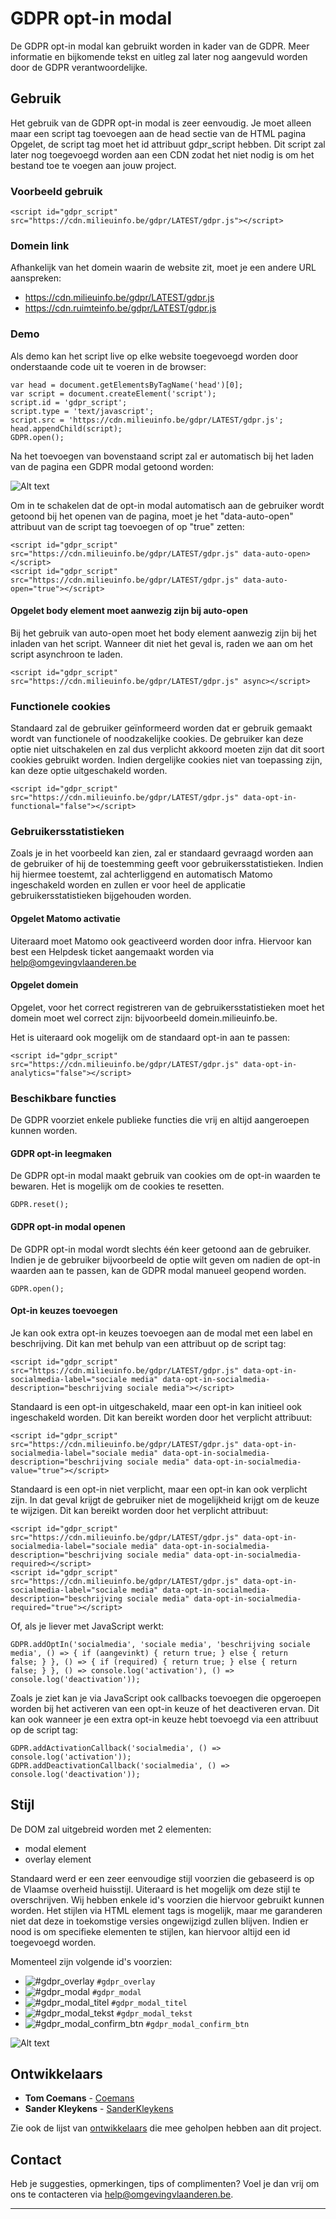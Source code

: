 # GDPR opt-in modal

De GDPR opt-in modal kan gebruikt worden in kader van de GDPR. Meer informatie en bijkomende tekst en uitleg zal later nog aangevuld worden door de GDPR verantwoordelijke.

## Gebruik

Het gebruik van de GDPR opt-in modal is zeer eenvoudig. Je moet alleen maar een script tag toevoegen aan de head sectie van de HTML pagina Opgelet, de script tag moet het id attribuut gdpr_script hebben. Dit script zal later nog toegevoegd worden aan een CDN zodat het niet nodig is om het bestand toe te voegen aan jouw project.

### Voorbeeld gebruik

```
<script id="gdpr_script" src="https://cdn.milieuinfo.be/gdpr/LATEST/gdpr.js"></script>
```

### Domein link
Afhankelijk van het domein waarin de website zit, moet je een andere URL aanspreken:
- https://cdn.milieuinfo.be/gdpr/LATEST/gdpr.js
- https://cdn.ruimteinfo.be/gdpr/LATEST/gdpr.js

### Demo
Als demo kan het script live op elke website toegevoegd worden door onderstaande code uit te voeren in de browser:

```
var head = document.getElementsByTagName('head')[0];
var script = document.createElement('script');
script.id = 'gdpr_script';
script.type = 'text/javascript';
script.src = 'https://cdn.milieuinfo.be/gdpr/LATEST/gdpr.js';
head.appendChild(script);
GDPR.open();
```

Na het toevoegen van bovenstaand script zal er automatisch bij het laden van de pagina een GDPR modal getoond worden:

![Alt text](https://github.com/milieuinfo/gdpr/blob/master/img/readme1.png?raw=true "GDPR modal voorbeeld")

Om in te schakelen dat de opt-in modal automatisch aan de gebruiker wordt getoond bij het openen van de pagina, moet je het "data-auto-open" attribuut van de script tag toevoegen of op "true" zetten:

```
<script id="gdpr_script" src="https://cdn.milieuinfo.be/gdpr/LATEST/gdpr.js" data-auto-open></script>
<script id="gdpr_script" src="https://cdn.milieuinfo.be/gdpr/LATEST/gdpr.js" data-auto-open="true"></script>
```

#### Opgelet body element moet aanwezig zijn bij auto-open
Bij het gebruik van auto-open moet het body element aanwezig zijn bij het inladen van het script. Wanneer dit niet het geval is, raden we aan om het script asynchroon te laden.

```
<script id="gdpr_script" src="https://cdn.milieuinfo.be/gdpr/LATEST/gdpr.js" async></script>
```

### Functionele cookies

Standaard zal de gebruiker geïnformeerd worden dat er gebruik gemaakt wordt van functionele of noodzakelijke cookies. De gebruiker kan deze optie niet uitschakelen en zal dus verplicht akkoord moeten zijn dat dit soort cookies gebruikt worden. Indien dergelijke cookies niet van toepassing zijn, kan deze optie uitgeschakeld worden.

```
<script id="gdpr_script" src="https://cdn.milieuinfo.be/gdpr/LATEST/gdpr.js" data-opt-in-functional="false"></script>
```

### Gebruikersstatistieken

Zoals je in het voorbeeld kan zien, zal er standaard gevraagd worden aan de gebruiker of hij de toestemming geeft voor gebruikersstatistieken. Indien hij hiermee toestemt, zal achterliggend en automatisch Matomo ingeschakeld worden en zullen er voor heel de applicatie gebruikersstatistieken bijgehouden worden.

#### Opgelet Matomo activatie
Uiteraard moet Matomo ook geactiveerd worden door infra. Hiervoor kan best een Helpdesk ticket aangemaakt worden via help@omgevingvlaanderen.be

#### Opgelet domein
Opgelet, voor het correct registreren van de gebruikersstatistieken moet het domein moet wel correct zijn: bijvoorbeeld domein.milieuinfo.be.

Het is uiteraard ook mogelijk om de standaard opt-in aan te passen:

```
<script id="gdpr_script" src="https://cdn.milieuinfo.be/gdpr/LATEST/gdpr.js" data-opt-in-analytics="false"></script>
```

### Beschikbare functies

De GDPR voorziet enkele publieke functies die vrij en altijd aangeroepen kunnen worden.

#### GDPR opt-in leegmaken
De GDPR opt-in modal maakt gebruik van cookies om de opt-in waarden te bewaren. Het is mogelijk om de cookies te resetten.

```
GDPR.reset();
```

#### GDPR opt-in modal openen
De GDPR opt-in modal wordt slechts één keer getoond aan de gebruiker. Indien je de gebruiker bijvoorbeeld de optie wilt geven om nadien de opt-in waarden aan te passen, kan de GDPR modal manueel geopend worden.

```
GDPR.open();
```

#### Opt-in keuzes toevoegen
Je kan ook extra opt-in keuzes toevoegen aan de modal met een label en beschrijving. Dit kan met behulp van een attribuut op de script tag:

```
<script id="gdpr_script" src="https://cdn.milieuinfo.be/gdpr/LATEST/gdpr.js" data-opt-in-socialmedia-label="sociale media" data-opt-in-socialmedia-description="beschrijving sociale media"></script>
```

Standaard is een opt-in uitgeschakeld, maar een opt-in kan initieel ook ingeschakeld worden. Dit kan bereikt worden door het verplicht attribuut:

```
<script id="gdpr_script" src="https://cdn.milieuinfo.be/gdpr/LATEST/gdpr.js" data-opt-in-socialmedia-label="sociale media" data-opt-in-socialmedia-description="beschrijving sociale media" data-opt-in-socialmedia-value="true"></script>
```

Standaard is een opt-in niet verplicht, maar een opt-in kan ook verplicht zijn. In dat geval krijgt de gebruiker niet de mogelijkheid krijgt om de keuze te wijzigen. Dit kan bereikt worden door het verplicht attribuut:

```
<script id="gdpr_script" src="https://cdn.milieuinfo.be/gdpr/LATEST/gdpr.js" data-opt-in-socialmedia-label="sociale media" data-opt-in-socialmedia-description="beschrijving sociale media" data-opt-in-socialmedia-required></script>
<script id="gdpr_script" src="https://cdn.milieuinfo.be/gdpr/LATEST/gdpr.js" data-opt-in-socialmedia-label="sociale media" data-opt-in-socialmedia-description="beschrijving sociale media" data-opt-in-socialmedia-required="true"></script>
```

Of, als je liever met JavaScript werkt:

```
GDPR.addOptIn('socialmedia', 'sociale media', 'beschrijving sociale media', () => { if (aangevinkt) { return true; } else { return false; } }, () => { if (required) { return true; } else { return false; } }, () => console.log('activation'), () => console.log('deactivation'));
```

Zoals je ziet kan je via JavaScript ook callbacks toevoegen die opgeroepen worden bij het activeren van een opt-in keuze of het deactiveren ervan. Dit kan ook wanneer je een extra opt-in keuze hebt toevoegd via een attribuut op de script tag:

```
GDPR.addActivationCallback('socialmedia', () => console.log('activation'));
GDPR.addDeactivationCallback('socialmedia', () => console.log('deactivation'));
```

## Stijl

De DOM zal uitgebreid worden met 2 elementen:
* modal element
* overlay element

Standaard werd er een zeer eenvoudige stijl voorzien die gebaseerd is op de Vlaamse overheid huisstijl. Uiteraard is het mogelijk om deze stijl te overschrijven. Wij hebben enkele id's voorzien die hiervoor gebruikt kunnen worden. Het stijlen via HTML element tags is mogelijk, maar me garanderen niet dat deze in toekomstige versies ongewijzigd zullen blijven. Indien er nood is om specifieke elementen te stijlen, kan hiervoor altijd een id toegevoegd worden.

Momenteel zijn volgende id's voorzien:
* ![#gdpr_overlay](https://placehold.it/15/fc0d1c/000000?text=+) `#gdpr_overlay`
* ![#gdpr_modal](https://placehold.it/15/fffd38/000000?text=+) `#gdpr_modal`
* ![#gdpr_modal_titel](https://placehold.it/15/0e7e12/000000?text=+) `#gdpr_modal_titel`
* ![#gdpr_modal_tekst](https://placehold.it/15/fda429/000000?text=+) `#gdpr_modal_tekst`
* ![#gdpr_modal_confirm_btn](https://placehold.it/15/0b24fb/000000?text=+) `#gdpr_modal_confirm_btn`

![Alt text](https://github.com/milieuinfo/gdpr/blob/master/img/readme2.png?raw=true "GDPR HTML id")

## Ontwikkelaars

* **Tom Coemans** - [Coemans](https://github.com/coemans)
* **Sander Kleykens** - [SanderKleykens](https://github.com/SanderKleykens)

Zie ook de lijst van [ontwikkelaars](https://github.com/milieuinfo/gdpr/graphs/contributors) die mee geholpen hebben aan dit project.

## Contact

Heb je suggesties, opmerkingen, tips of complimenten? Voel je dan vrij om ons te contacteren via help@omgevingvlaanderen.be.

---
